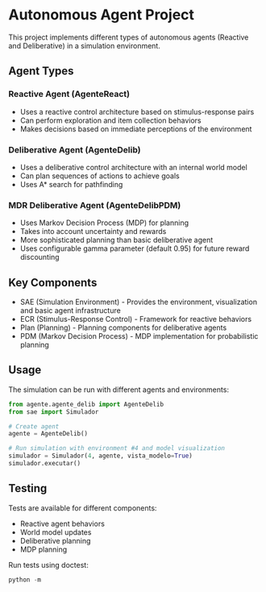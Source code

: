 # Autonomous Agent Project

This project implements different types of autonomous agents (Reactive and Deliberative) in a simulation environment.

## Agent Types

### Reactive Agent (AgenteReact)

- Uses a reactive control architecture based on stimulus-response pairs
- Can perform exploration and item collection behaviors
- Makes decisions based on immediate perceptions of the environment

### Deliberative Agent (AgenteDelib)

- Uses a deliberative control architecture with an internal world model
- Can plan sequences of actions to achieve goals
- Uses A* search for pathfinding

### MDR Deliberative Agent (AgenteDelibPDM)

- Uses Markov Decision Process (MDP) for planning
- Takes into account uncertainty and rewards
- More sophisticated planning than basic deliberative agent
- Uses configurable gamma parameter (default 0.95) for future reward discounting

## Key Components

- SAE (Simulation Environment) - Provides the environment, visualization and basic agent infrastructure
- ECR (Stimulus-Response Control) - Framework for reactive behaviors
- Plan (Planning) - Planning components for deliberative agents
- PDM (Markov Decision Process) - MDP implementation for probabilistic planning

## Usage

The simulation can be run with different agents and environments:

```python
from agente.agente_delib import AgenteDelib
from sae import Simulador

# Create agent
agente = AgenteDelib()

# Run simulation with environment #4 and model visualization
simulador = Simulador(4, agente, vista_modelo=True)
simulador.executar()
```

## Testing

Tests are available for different components:

- Reactive agent behaviors
- World model updates
- Deliberative planning
- MDP planning

Run tests using doctest:

```python
python -m
